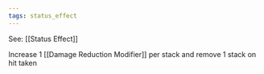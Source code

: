 ```yaml
---
tags: status_effect
---
```


See: [[Status Effect]]

Increase 1 [[Damage Reduction Modifier]] per stack and remove 1 stack on hit taken